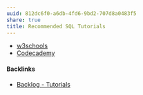 ```yaml
---
uuid: 812dc6f0-a6db-4fd6-9bd2-707d8a0483f5
share: true
title: Recommended SQL Tutorials
---
```

* [w3schools](https://www.w3schools.com/sql/)
* [Codecademy](https://www.codecademy.com/learn/learn-sql)

#### Backlinks

* [Backlog - Tutorials](/31f7e81a-967e-41f4-872e-91d1571df726)
